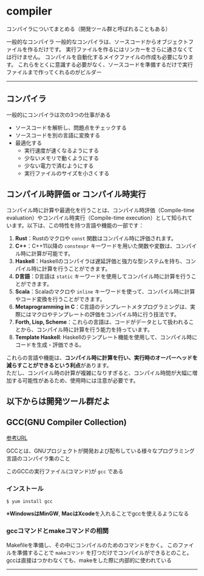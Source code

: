 # compiler

コンパイラについてまとめる（開発ツール群と呼ばれることもある）

一般的なコンパイラ
一般的なコンパイラは、ソースコードからオブジェクトファイルを作るだけです。
実行ファイルを作るにはリンカーをさらに通さなくては行けません。
コンパイルを自動化するメイクファイルの作成も必要になります。
これらをとくに意識する必要がなく、ソースコードを準備するだけで実行ファイルまで作ってくれるのがビルダー

---

## コンパイラ

一般的にコンパイラは次の3つの仕事がある

- ソースコードを解析し、問題点をチェックする
- ソースコードを別の言語に変換する
- 最適化する
  - 実行速度が速くなるようにする
  - 少ないメモリで動くようにする
  - 少ない電力で済むようにする
  - 実行ファイルのサイズを小さくする

## コンパイル時評価 or コンパイル時実行

コンパイル時に計算や最適化を行うことは、コンパイル時評価（Compile-time evaluation）やコンパイル時実行（Compile-time execution）として知られています。以下は、この特性を持つ言語や機能の一部です：

1. **Rust**：Rustのマクロや `const` 関数はコンパイル時に評価されます。
2. **C++**：C++11以降の `constexpr` キーワードを用いた関数や変数は、コンパイル時に計算が可能です。
3. **Haskell**：Haskellのコンパイラは遅延評価と強力な型システムを持ち、コンパイル時に計算を行うことができます。
4. **D言語**：D言語は `static` キーワードを使用してコンパイル時に計算を行うことができます。
5. **Scala**：Scalaのマクロや `inline` キーワードを使って、コンパイル時に計算やコード変換を行うことができます。
6. **Metaprogramming in C**：C言語のテンプレートメタプログラミングは、実際にはマクロやテンプレートの評価をコンパイル時に行う技法です。
7. **Forth, Lisp, Scheme**：これらの言語は、コードがデータとして扱われることから、コンパイル時に計算を行う能力を持っています。
8. **Template Haskell**: Haskellのテンプレート機能を使用して、コンパイル時にコードを生成・評価できる。

これらの言語や機能は、**コンパイル時に計算を行い、実行時のオーバーヘッドを減らすことができるという利点**があります。  
ただし、コンパイル時の計算が複雑になりすぎると、コンパイル時間が大幅に増加する可能性があるため、使用時には注意が必要です。

## 以下からは開発ツール群だよ

## GCC(GNU Compiler Collection)

[参考URL](https://qiita.com/chihiro/items/1725f9dbb51942534641)

GCCとは、GNUプロジェクトが開発および配布している様々なプログラミング言語のコンパイラ集のこと

このGCCの実行ファイル(コマンド)が `gcc` である

### インストール

`$ yum install gcc`

※**WindowsはMinGW**, **MacはXcode**を入れることでgccを使えるようになる

### gccコマンドとmakeコマンドの相関

Makefileを準備し、その中にコンパイルのためのコマンドをかく。
このファイルを準備することで `makeコマンド` を打つだけでコンパイルができるとのこと。
gccは直接はつかわなくても、makeをした際に内部的に使われている

---
